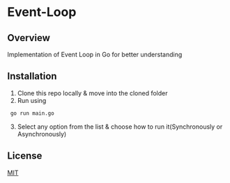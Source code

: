# Event-Loop

## Overview
Implementation of Event Loop in Go for better understanding

## Installation
1. Clone this repo locally & move into the cloned folder
2. Run using
```bash
 go run main.go
```
3. Select any option from the list & choose how to run it(Synchronously or Asynchronously)

## License

[MIT](https://choosealicense.com/licenses/mit/)